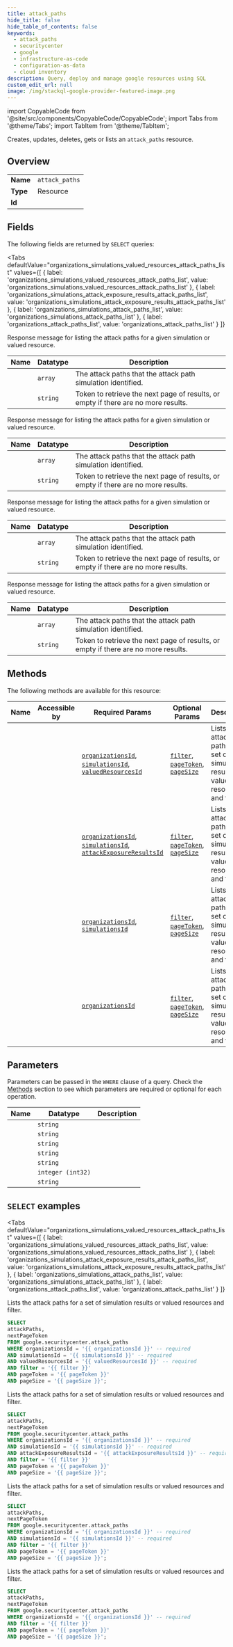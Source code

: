 ```yaml
--- 
title: attack_paths
hide_title: false
hide_table_of_contents: false
keywords:
  - attack_paths
  - securitycenter
  - google
  - infrastructure-as-code
  - configuration-as-data
  - cloud inventory
description: Query, deploy and manage google resources using SQL
custom_edit_url: null
image: /img/stackql-google-provider-featured-image.png
---
```


import CopyableCode from '@site/src/components/CopyableCode/CopyableCode';
import Tabs from '@theme/Tabs';
import TabItem from '@theme/TabItem';

Creates, updates, deletes, gets or lists an <code>attack_paths</code> resource.

## Overview
<table><tbody>
<tr><td><b>Name</b></td><td><code>attack_paths</code></td></tr>
<tr><td><b>Type</b></td><td>Resource</td></tr>
<tr><td><b>Id</b></td><td><CopyableCode code="google.securitycenter.attack_paths" /></td></tr>
</tbody></table>

## Fields

The following fields are returned by `SELECT` queries:

<Tabs
    defaultValue="organizations_simulations_valued_resources_attack_paths_list"
    values={[
        { label: 'organizations_simulations_valued_resources_attack_paths_list', value: 'organizations_simulations_valued_resources_attack_paths_list' },
        { label: 'organizations_simulations_attack_exposure_results_attack_paths_list', value: 'organizations_simulations_attack_exposure_results_attack_paths_list' },
        { label: 'organizations_simulations_attack_paths_list', value: 'organizations_simulations_attack_paths_list' },
        { label: 'organizations_attack_paths_list', value: 'organizations_attack_paths_list' }
    ]}
>
<TabItem value="organizations_simulations_valued_resources_attack_paths_list">

Response message for listing the attack paths for a given simulation or valued resource.

<table>
<thead>
    <tr>
    <th>Name</th>
    <th>Datatype</th>
    <th>Description</th>
    </tr>
</thead>
<tbody>
<tr>
    <td><CopyableCode code="attackPaths" /></td>
    <td><code>array</code></td>
    <td>The attack paths that the attack path simulation identified.</td>
</tr>
<tr>
    <td><CopyableCode code="nextPageToken" /></td>
    <td><code>string</code></td>
    <td>Token to retrieve the next page of results, or empty if there are no more results.</td>
</tr>
</tbody>
</table>
</TabItem>
<TabItem value="organizations_simulations_attack_exposure_results_attack_paths_list">

Response message for listing the attack paths for a given simulation or valued resource.

<table>
<thead>
    <tr>
    <th>Name</th>
    <th>Datatype</th>
    <th>Description</th>
    </tr>
</thead>
<tbody>
<tr>
    <td><CopyableCode code="attackPaths" /></td>
    <td><code>array</code></td>
    <td>The attack paths that the attack path simulation identified.</td>
</tr>
<tr>
    <td><CopyableCode code="nextPageToken" /></td>
    <td><code>string</code></td>
    <td>Token to retrieve the next page of results, or empty if there are no more results.</td>
</tr>
</tbody>
</table>
</TabItem>
<TabItem value="organizations_simulations_attack_paths_list">

Response message for listing the attack paths for a given simulation or valued resource.

<table>
<thead>
    <tr>
    <th>Name</th>
    <th>Datatype</th>
    <th>Description</th>
    </tr>
</thead>
<tbody>
<tr>
    <td><CopyableCode code="attackPaths" /></td>
    <td><code>array</code></td>
    <td>The attack paths that the attack path simulation identified.</td>
</tr>
<tr>
    <td><CopyableCode code="nextPageToken" /></td>
    <td><code>string</code></td>
    <td>Token to retrieve the next page of results, or empty if there are no more results.</td>
</tr>
</tbody>
</table>
</TabItem>
<TabItem value="organizations_attack_paths_list">

Response message for listing the attack paths for a given simulation or valued resource.

<table>
<thead>
    <tr>
    <th>Name</th>
    <th>Datatype</th>
    <th>Description</th>
    </tr>
</thead>
<tbody>
<tr>
    <td><CopyableCode code="attackPaths" /></td>
    <td><code>array</code></td>
    <td>The attack paths that the attack path simulation identified.</td>
</tr>
<tr>
    <td><CopyableCode code="nextPageToken" /></td>
    <td><code>string</code></td>
    <td>Token to retrieve the next page of results, or empty if there are no more results.</td>
</tr>
</tbody>
</table>
</TabItem>
</Tabs>

## Methods

The following methods are available for this resource:

<table>
<thead>
    <tr>
    <th>Name</th>
    <th>Accessible by</th>
    <th>Required Params</th>
    <th>Optional Params</th>
    <th>Description</th>
    </tr>
</thead>
<tbody>
<tr>
    <td><a href="#organizations_simulations_valued_resources_attack_paths_list"><CopyableCode code="organizations_simulations_valued_resources_attack_paths_list" /></a></td>
    <td><CopyableCode code="select" /></td>
    <td><a href="#parameter-organizationsId"><code>organizationsId</code></a>, <a href="#parameter-simulationsId"><code>simulationsId</code></a>, <a href="#parameter-valuedResourcesId"><code>valuedResourcesId</code></a></td>
    <td><a href="#parameter-filter"><code>filter</code></a>, <a href="#parameter-pageToken"><code>pageToken</code></a>, <a href="#parameter-pageSize"><code>pageSize</code></a></td>
    <td>Lists the attack paths for a set of simulation results or valued resources and filter.</td>
</tr>
<tr>
    <td><a href="#organizations_simulations_attack_exposure_results_attack_paths_list"><CopyableCode code="organizations_simulations_attack_exposure_results_attack_paths_list" /></a></td>
    <td><CopyableCode code="select" /></td>
    <td><a href="#parameter-organizationsId"><code>organizationsId</code></a>, <a href="#parameter-simulationsId"><code>simulationsId</code></a>, <a href="#parameter-attackExposureResultsId"><code>attackExposureResultsId</code></a></td>
    <td><a href="#parameter-filter"><code>filter</code></a>, <a href="#parameter-pageToken"><code>pageToken</code></a>, <a href="#parameter-pageSize"><code>pageSize</code></a></td>
    <td>Lists the attack paths for a set of simulation results or valued resources and filter.</td>
</tr>
<tr>
    <td><a href="#organizations_simulations_attack_paths_list"><CopyableCode code="organizations_simulations_attack_paths_list" /></a></td>
    <td><CopyableCode code="select" /></td>
    <td><a href="#parameter-organizationsId"><code>organizationsId</code></a>, <a href="#parameter-simulationsId"><code>simulationsId</code></a></td>
    <td><a href="#parameter-filter"><code>filter</code></a>, <a href="#parameter-pageToken"><code>pageToken</code></a>, <a href="#parameter-pageSize"><code>pageSize</code></a></td>
    <td>Lists the attack paths for a set of simulation results or valued resources and filter.</td>
</tr>
<tr>
    <td><a href="#organizations_attack_paths_list"><CopyableCode code="organizations_attack_paths_list" /></a></td>
    <td><CopyableCode code="select" /></td>
    <td><a href="#parameter-organizationsId"><code>organizationsId</code></a></td>
    <td><a href="#parameter-filter"><code>filter</code></a>, <a href="#parameter-pageToken"><code>pageToken</code></a>, <a href="#parameter-pageSize"><code>pageSize</code></a></td>
    <td>Lists the attack paths for a set of simulation results or valued resources and filter.</td>
</tr>
</tbody>
</table>

## Parameters

Parameters can be passed in the `WHERE` clause of a query. Check the [Methods](#methods) section to see which parameters are required or optional for each operation.

<table>
<thead>
    <tr>
    <th>Name</th>
    <th>Datatype</th>
    <th>Description</th>
    </tr>
</thead>
<tbody>
<tr id="parameter-attackExposureResultsId">
    <td><CopyableCode code="attackExposureResultsId" /></td>
    <td><code>string</code></td>
    <td></td>
</tr>
<tr id="parameter-organizationsId">
    <td><CopyableCode code="organizationsId" /></td>
    <td><code>string</code></td>
    <td></td>
</tr>
<tr id="parameter-simulationsId">
    <td><CopyableCode code="simulationsId" /></td>
    <td><code>string</code></td>
    <td></td>
</tr>
<tr id="parameter-valuedResourcesId">
    <td><CopyableCode code="valuedResourcesId" /></td>
    <td><code>string</code></td>
    <td></td>
</tr>
<tr id="parameter-filter">
    <td><CopyableCode code="filter" /></td>
    <td><code>string</code></td>
    <td></td>
</tr>
<tr id="parameter-pageSize">
    <td><CopyableCode code="pageSize" /></td>
    <td><code>integer (int32)</code></td>
    <td></td>
</tr>
<tr id="parameter-pageToken">
    <td><CopyableCode code="pageToken" /></td>
    <td><code>string</code></td>
    <td></td>
</tr>
</tbody>
</table>

## `SELECT` examples

<Tabs
    defaultValue="organizations_simulations_valued_resources_attack_paths_list"
    values={[
        { label: 'organizations_simulations_valued_resources_attack_paths_list', value: 'organizations_simulations_valued_resources_attack_paths_list' },
        { label: 'organizations_simulations_attack_exposure_results_attack_paths_list', value: 'organizations_simulations_attack_exposure_results_attack_paths_list' },
        { label: 'organizations_simulations_attack_paths_list', value: 'organizations_simulations_attack_paths_list' },
        { label: 'organizations_attack_paths_list', value: 'organizations_attack_paths_list' }
    ]}
>
<TabItem value="organizations_simulations_valued_resources_attack_paths_list">

Lists the attack paths for a set of simulation results or valued resources and filter.

```sql
SELECT
attackPaths,
nextPageToken
FROM google.securitycenter.attack_paths
WHERE organizationsId = '{{ organizationsId }}' -- required
AND simulationsId = '{{ simulationsId }}' -- required
AND valuedResourcesId = '{{ valuedResourcesId }}' -- required
AND filter = '{{ filter }}'
AND pageToken = '{{ pageToken }}'
AND pageSize = '{{ pageSize }}';
```
</TabItem>
<TabItem value="organizations_simulations_attack_exposure_results_attack_paths_list">

Lists the attack paths for a set of simulation results or valued resources and filter.

```sql
SELECT
attackPaths,
nextPageToken
FROM google.securitycenter.attack_paths
WHERE organizationsId = '{{ organizationsId }}' -- required
AND simulationsId = '{{ simulationsId }}' -- required
AND attackExposureResultsId = '{{ attackExposureResultsId }}' -- required
AND filter = '{{ filter }}'
AND pageToken = '{{ pageToken }}'
AND pageSize = '{{ pageSize }}';
```
</TabItem>
<TabItem value="organizations_simulations_attack_paths_list">

Lists the attack paths for a set of simulation results or valued resources and filter.

```sql
SELECT
attackPaths,
nextPageToken
FROM google.securitycenter.attack_paths
WHERE organizationsId = '{{ organizationsId }}' -- required
AND simulationsId = '{{ simulationsId }}' -- required
AND filter = '{{ filter }}'
AND pageToken = '{{ pageToken }}'
AND pageSize = '{{ pageSize }}';
```
</TabItem>
<TabItem value="organizations_attack_paths_list">

Lists the attack paths for a set of simulation results or valued resources and filter.

```sql
SELECT
attackPaths,
nextPageToken
FROM google.securitycenter.attack_paths
WHERE organizationsId = '{{ organizationsId }}' -- required
AND filter = '{{ filter }}'
AND pageToken = '{{ pageToken }}'
AND pageSize = '{{ pageSize }}';
```
</TabItem>
</Tabs>
